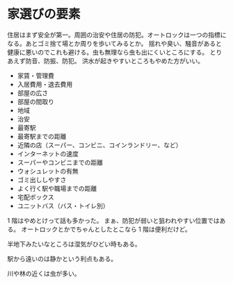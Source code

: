 # 家選びの要素

住居はまず安全が第一。周囲の治安や住居の防犯。オートロックは一つの指標になる。あとゴミ捨て場とか周りを歩いてみるとか。
揺れや臭い、騒音があると健康に悪いのでこれも避ける。虫も無理なら虫も出にくいところにする。
とりあえず防音、防振、防犯。
洪水が起きやすいところもやめた方がいい。

- 家賃・管理費
- 入居費用・退去費用
- 部屋の広さ
- 部屋の間取り
- 地域
- 治安
- 最寄駅
- 最寄駅までの距離
- 近隣の店（スーパー、コンビニ、コインランドリー、など）
- インターネットの速度
- スーパーやコンビニまでの距離
- ウォシュレットの有無
- ゴミ出ししやすさ
- よく行く駅や職場までの距離
- 宅配ボックス
- ユニットバス（バス・トイレ別）

1 階はやめとけって話も多かった。
まぁ、防犯が弱いと狙われやすい位置ではある。
オートロックとかでちゃんとしたとこなら 1 階は便利だけど。

半地下みたいなところは湿気がひどい時もある。

駅から遠いのは静かという利点もある。

川や林の近くは虫が多い。
